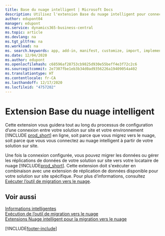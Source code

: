 ```yaml
---
title: Base du nuage intelligent | Microsoft Docs
description: Utilisez l'extension Base du nuage intelligent pour connecter votre solution sur site à Business Central en ligne.
author: edupont04
manager: edupont
ms.service: dynamics365-business-central
ms.topic: article
ms.devlang: na
ms.tgt_pltfrm: na
ms.workload: na
ms. search.keywords: app, add-in, manifest, customize, import, implement
ms.date: 12/04/2020
ms.author: edupont
ms.openlocfilehash: c68596af28753cb9825d930e55beff4e3f72c2c6
ms.sourcegitcommit: 2e7307fbe1eb3b34d0ad9356226a19409054a402
ms.translationtype: HT
ms.contentlocale: fr-CA
ms.lasthandoff: 12/17/2020
ms.locfileid: "4757202"
---
```

# <a name="intelligent-cloud-base-extension"></a>Extension Base du nuage intelligent

Cette extension vous guidera tout au long du processus de configuration d’une connexion entre votre solution sur site et votre environnement [!INCLUDE [prod_short](includes/prod_short.md)] en ligne, soit parce que vous migrez vers le nuage, soit parce que vous vous connectez au nuage intelligent à partir de votre solution sur site.  

Une fois la connexion configurée, vous pouvez migrer les données ou gérer les réplications de données de votre solution sur site vers votre locataire de nuage [!INCLUDE[prod_short](includes/prod_short.md)]. Cette extension doit s'exécuter en combinaison avec une extension de réplication de données disponible pour votre solution sur site spécifique. Pour plus d’informations, consultez [Exécuter l’outil de migration vers le nuage](/dynamics365/business-central/dev-itpro/administration/migration-tool).  

## <a name="see-also"></a>Voir aussi

[Informations intelligentes](about-intelligent-cloud.md)  
[Exécution de l’outil de migration vers le nuage](/dynamics365/business-central/dev-itpro/administration/migration-tool)  
[Extensions Nuage intelligent pour la migration vers le nuage](ui-extensions-data-replication.md)  


[!INCLUDE[footer-include](includes/footer-banner.md)]